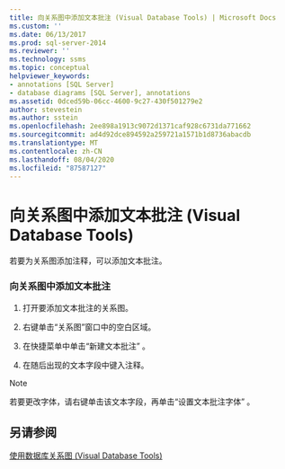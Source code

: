 ```yaml
---
title: 向关系图中添加文本批注 (Visual Database Tools) | Microsoft Docs
ms.custom: ''
ms.date: 06/13/2017
ms.prod: sql-server-2014
ms.reviewer: ''
ms.technology: ssms
ms.topic: conceptual
helpviewer_keywords:
- annotations [SQL Server]
- database diagrams [SQL Server], annotations
ms.assetid: 0dced59b-06cc-4600-9c27-430f501279e2
author: stevestein
ms.author: sstein
ms.openlocfilehash: 2ee898a1913c9072d1371caf928c6731da771662
ms.sourcegitcommit: ad4d92dce894592a259721a1571b1d8736abacdb
ms.translationtype: MT
ms.contentlocale: zh-CN
ms.lasthandoff: 08/04/2020
ms.locfileid: "87587127"
---
```

# <a name="add-text-annotations-to-diagrams-visual-database-tools"></a>向关系图中添加文本批注 (Visual Database Tools)
  若要为关系图添加注释，可以添加文本批注。  
  
### <a name="to-add-text-annotations-to-diagrams"></a>向关系图中添加文本批注  
  
1.  打开要添加文本批注的关系图。  
  
2.  右键单击“关系图”窗口中的空白区域。  
  
3.  在快捷菜单中单击“新建文本批注”  。  
  
4.  在随后出现的文本字段中键入注释。  
  
> [!NOTE]  
>  若要更改字体，请右键单击该文本字段，再单击“设置文本批注字体”  。  
  
## <a name="see-also"></a>另请参阅  
 [使用数据库关系图 (Visual Database Tools)](visual-database-tools.md)  
  
  
